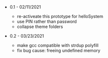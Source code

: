 * 0.1 - 02/11/2021

    * re-activeate this prototype for helloSystem
    * use PIN rather than password
    * collapse theme folders

* 0.2 - 03/23/2021

    * make gcc compatible with strdup polyfill
    * fix bug cause: freeing undefined memory